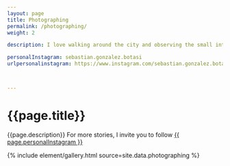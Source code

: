 ```yaml
---
layout: page
title: Photographing
permalink: /photographing/
weight: 2

description: I love walking around the city and observing the small interactions of people with their environment, subtle and ephemeral, but full of meaning. In a city with a lot of noise and chaos, I like to find spaces that convey tranquility and peace. It is not a hobby, it is not a passion, it is just observing the city.

personalInstagram: sebastian.gonzalez.botasi
urlpersonalinstagram: https://www.instagram.com/sebastian.gonzalez.botasi/



---
```


<div class=" justify-content-center align-items-center p-1">
<div class="mt-5 mb-5">
 <h1 class="titulo sobrayado">{{page.title}}</h1>
 <p class="rol">{{page.description}} For more stories, I invite you to follow  <a class="link-externo-texto" target="_blank" href="{{ page.urlpersonalinstagram }}">{{ page.personalInstagram }}</a></p>
</div>

  {% include element/gallery.html source=site.data.photographing %}

</div>
